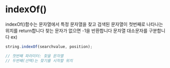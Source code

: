 # indexOf()

indexOf()함수는 문자열에서 특정 문자열을 찾고 검색된 문자열이 첫번째로 나타나는 위치를 return합니다
찾는 문자가 없으면 -1을 반환합니다
문자열 대소문자를 구분합니다
ex)

```js
string.indexOf(searchvalue, position);

// 첫번째 파라미터: 찾을 문자열
// 두번째(선택)는 찾기를 시작할 위치
```

